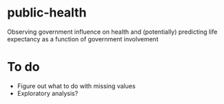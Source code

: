 # public-health
Observing government influence on health and (potentially) predicting life expectancy as a function of government involvement

# To do
+ Figure out what to do with missing values
+ Exploratory analysis?
